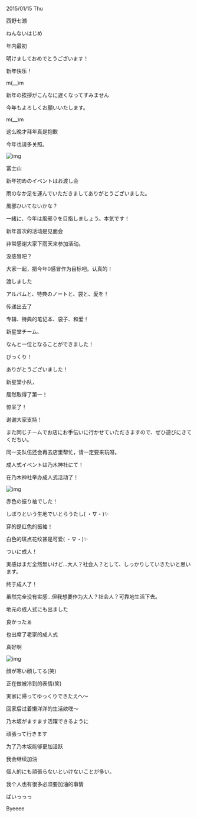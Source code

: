 2015/01/15 Thu

西野七瀬

ねんないはじめ

年内最初

 

明けましておめでとうございます！

新年快乐！

 

m(__)m

新年の挨拶がこんなに遅くなってすみません

今年もよろしくお願いいたします。

 m(__)m

这么晚才拜年真是抱歉

今年也请多关照。

![img](https://janelin612.github.io/n46-crawler/nanase.nishino/img/nanase.nishino/img/2015/01/15/0943928/0001.jpeg)

富士山

 

 

新年初めのイベントはお渡し会

雨のなか足を運んでいただきましてありがとうございました。

風邪ひいてないかな？

一緒に、今年は風邪０を目指しましょう。本気です！

新年首次的活动是见面会

非常感谢大家下雨天来参加活动。

没感冒吧？

大家一起，把今年0感冒作为目标吧。认真的！

 

渡しました

アルバムと、特典のノートと、袋と、愛を！

传递出去了

专辑、特典的笔记本、袋子、和爱！

 

新星堂チーム、

なんと一位となることができました！

びっくり！

ありがとうございました！

新星堂小队，

居然取得了第一！

惊呆了！

谢谢大家支持！

 

また同じチームでお店にお手伝いに行かせていただきますので、ぜひ遊びにきてくだちい。

同一支队伍还会再去店里帮忙，请一定要来玩呀。

 

 

成人式イベントは乃木神社にて！

在乃木神社举办成人式活动了！

 

![img](https://janelin612.github.io/n46-crawler/nanase.nishino/img/nanase.nishino/img/2015/01/15/0943928/0000.jpeg)

 

赤色の振り袖でした！

しぼりという生地でいとらうたし( ・∇・)✨

穿的是红色的振袖！

白色的斑点花纹甚是可爱( ・∇・)✨



 

ついに成人！

実感はまだ全然無いけど...大人？社会人？として、しっかりしていきたいと思います。

终于成人了！

虽然完全没有实感...但我想要作为大人？社会人？可靠地生活下去。

 

 

地元の成人式にも出ました

良かったぁ

也出席了老家的成人式

真好啊

 

![img](https://janelin612.github.io/n46-crawler/nanase.nishino/img/nanase.nishino/img/2015/01/15/0943928/0002.jpeg)

顔が寒い顔してる(笑)

正在做被冷到的表情(笑)

 

 

実家に帰ってゆっくりできたえへ～

回家后过着懒洋洋的生活欸嘿～

 

 

乃木坂がますます活躍できるように

頑張って行きます

为了乃木坂能够更加活跃

我会继续加油

 

個人的にも頑張らないといけないことが多い。

我个人也有很多必须要加油的事情

 

ばいっっっ

Byeeee